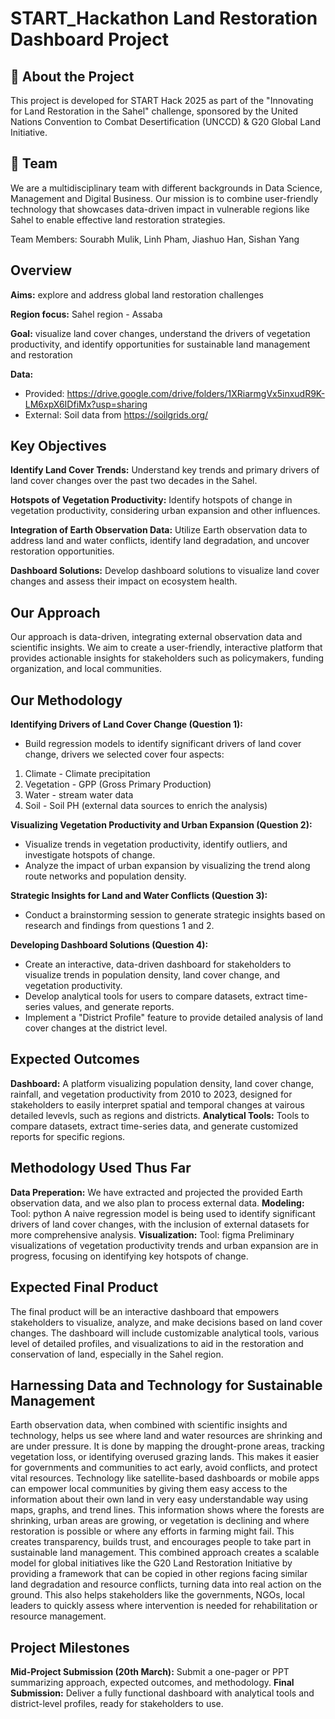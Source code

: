 # START_Hackathon Land Restoration Dashboard Project

## 📌 About the Project
This project is developed for START Hack 2025 as part of the "Innovating for Land Restoration in the Sahel" challenge, sponsored by the United Nations Convention to Combat Desertification (UNCCD) & G20 Global Land Initiative.

## 👥 Team
We are a multidisciplinary team with different backgrounds in Data Science, Management and Digital Business.
Our mission is to combine user-friendly technology that showcases data-driven impact in vulnerable regions like Sahel to enable effective land restoration strategies.

Team Members: Sourabh Mulik, Linh Pham, Jiashuo Han, Sishan Yang

## Overview
**Aims:** explore and address global land restoration challenges

**Region focus:** Sahel region - Assaba 

**Goal:** visualize land cover changes, understand the drivers of vegetation productivity, and identify opportunities for sustainable land management and restoration

**Data:** 
- Provided: https://drive.google.com/drive/folders/1XRiarmgVx5inxudR9K-LM6xpX6IDfiMx?usp=sharing
- External: Soil data from https://soilgrids.org/


## Key Objectives
**Identify Land Cover Trends:** Understand key trends and primary drivers of land cover changes over the past two decades in the Sahel.

**Hotspots of Vegetation Productivity:** Identify hotspots of change in vegetation productivity, considering urban expansion and other influences.

**Integration of Earth Observation Data:** Utilize Earth observation data to address land and water conflicts, identify land degradation, and uncover restoration opportunities.

**Dashboard Solutions:** Develop dashboard solutions to visualize land cover changes and assess their impact on ecosystem health.

## Our Approach
Our approach is data-driven, integrating external observation data and scientific insights. We aim to create a user-friendly, interactive platform that provides actionable insights for stakeholders such as policymakers, funding organization, and local communities.


## Our Methodology
**Identifying Drivers of Land Cover Change (Question 1):**
- Build regression models to identify significant drivers of land cover change, drivers we selected cover four aspects:
1. Climate - Climate precipitation
2. Vegetation - GPP (Gross Primary Production)
3. Water - stream water data
4. Soil - Soil PH (external data sources to enrich the analysis)

**Visualizing Vegetation Productivity and Urban Expansion (Question 2):**
- Visualize trends in vegetation productivity, identify outliers, and investigate hotspots of change.
- Analyze the impact of urban expansion by visualizing the trend along route networks and population density.

**Strategic Insights for Land and Water Conflicts (Question 3):**
- Conduct a brainstorming session to generate strategic insights based on research and findings from questions 1 and 2.

**Developing Dashboard Solutions (Question 4):**
- Create an interactive, data-driven dashboard for stakeholders to visualize trends in population density, land cover change, and vegetation productivity.
- Develop analytical tools for users to compare datasets, extract time-series values, and generate reports.
- Implement a "District Profile" feature to provide detailed analysis of land cover changes at the district level.

## Expected Outcomes
**Dashboard:** A platform visualizing population density, land cover change, rainfall, and vegetation productivity from 2010 to 2023, designed for stakeholders to easily interpret spatial and temporal changes at vairous detailed levevls, such as regions and districts.
**Analytical Tools:** Tools to compare datasets, extract time-series data, and generate customized reports for specific regions.


## Methodology Used Thus Far
**Data Preperation:**
We have extracted and projected the provided Earth observation data, and we also plan to process external data.
**Modeling:** 
Tool: python
A naive regression model is being used to identify significant drivers of land cover changes, with the inclusion of external datasets for more comprehensive analysis.
**Visualization:** 
Tool: figma
Preliminary visualizations of vegetation productivity trends and urban expansion are in progress, focusing on identifying key hotspots of change.

## Expected Final Product
The final product will be an interactive dashboard that empowers stakeholders to visualize, analyze, and make decisions based on land cover changes. The dashboard will include customizable analytical tools, various level of detailed profiles, and visualizations to aid in the restoration and conservation of land, especially in the Sahel region.

## Harnessing Data and Technology for Sustainable Management
Earth observation data, when combined with scientific insights and technology, helps us see where land and water resources are shrinking and are under pressure. It is done by mapping the drought-prone areas, tracking vegetation loss, or identifying overused grazing lands. This makes it easier for governments and communities to act early, avoid conflicts, and protect vital resources.
Technology like satellite-based dashboards or mobile apps can empower local communities by giving them easy access to the information about their own land in very easy understandable way using maps, graphs, and trend lines. This information shows where the forests are shrinking, urban areas are growing, or vegetation is declining and where restoration is possible or where any efforts in farming might fail. This creates transparency, builds trust, and encourages people to take part in sustainable land management.
This combined approach creates a scalable model for global initiatives like the G20 Land Restoration Initiative by providing a framework that can be copied in other regions facing similar land degradation and resource conflicts, turning data into real action on the ground. This also helps stakeholders like the governments, NGOs, local leaders to quickly assess where intervention is needed for rehabilitation or resource management.

## Project Milestones
**Mid-Project Submission (20th March):** Submit a one-pager or PPT summarizing approach, expected outcomes, and methodology.
**Final Submission:** Deliver a fully functional dashboard with analytical tools and district-level profiles, ready for stakeholders to use.


